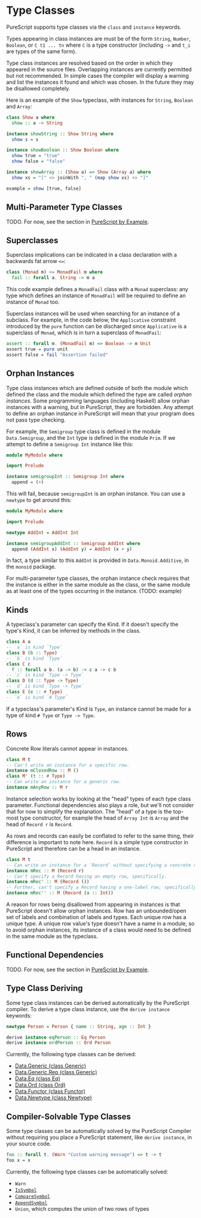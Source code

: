 # Type Classes

PureScript supports type classes via the `class` and `instance` keywords.

Types appearing in class instances are must be of the form `String`, `Number`, `Boolean`, or `C t1 ... tn` where `C` is a type constructor (including `->` and `t_i` are types of the same form).

Type class instances are resolved based on the order in which they appeared in the source files. Overlapping instances are currently permitted but not recommended. In simple cases the compiler will display a warning and list the instances it found and which was chosen. In the future they may be disallowed completely.

Here is an example of the `Show` typeclass, with instances for `String`, `Boolean` and `Array`:

```purescript
class Show a where
  show :: a -> String

instance showString :: Show String where
  show s = s

instance showBoolean :: Show Boolean where
  show true = "true"
  show false = "false"

instance showArray :: (Show a) => Show (Array a) where
  show xs = "[" <> joinWith ", " (map show xs) <> "]"

example = show [true, false]
```

## Multi-Parameter Type Classes

TODO. For now, see the section in [PureScript by Example](https://leanpub.com/purescript/read#leanpub-auto-multi-parameter-type-classes).

## Superclasses

Superclass implications can be indicated in a class declaration with a backwards fat arrow `<=`:

```purescript
class (Monad m) <= MonadFail m where
  fail :: forall a. String -> m a
```

This code example defines a `MonadFail` class with a `Monad` superclass: any type which defines an instance of `MonadFail` will be required to define an instance of `Monad` too.

Superclass instances will be used when searching for an instance of a subclass. For example, in the code below, the `Applicative` constraint introduced by the `pure` function can be discharged since `Applicative` is a superclass of `Monad`, which is in turn a superclass of `MonadFail`:

```purescript
assert :: forall m. (MonadFail m) => Boolean -> m Unit
assert true = pure unit
assert false = fail "Assertion failed"
```

## Orphan Instances

Type class instances which are defined outside of both the module which defined the class and the module which defined the type are called *orphan instances*. Some programming languages (including Haskell) allow orphan instances with a warning, but in PureScript, they are forbidden. Any attempt to define an orphan instance in PureScript will mean that your program does not pass type checking.

For example, the `Semigroup` type class is defined in the module `Data.Semigroup`, and the `Int` type is defined in the module `Prim`. If we attempt to define a `Semigroup Int` instance like this:

```purescript
module MyModule where

import Prelude

instance semigroupInt :: Semigroup Int where
  append = (+)
```

This will fail, because `semigroupInt` is an orphan instance. You can use a `newtype` to get around this:

```purescript
module MyModule where

import Prelude

newtype AddInt = AddInt Int

instance semigroupAddInt :: Semigroup AddInt where
  append (AddInt x) (AddInt y) = AddInt (x + y)
```

In fact, a type similar to this `AddInt` is provided in `Data.Monoid.Additive`, in the `monoid` package.

For multi-parameter type classes, the orphan instance check requires that the instance is either in the same module as the class, or the same module as at least one of the types occurring in the instance. (TODO: example)

## Kinds

A typeclass's parameter can specify the Kind. If it doesn't specify the type's Kind, it can be inferred by methods in the class.

``` purescript
class A a
-- `a` is kind `Type`
class B (b :: Type)
-- `b` is kind `Type`
class C c
  f :: forall a b. (a -> b) -> c a -> c b
-- `c` is kind `Type -> Type`
class D (d :: Type -> Type)
-- `d` is kind `Type -> Type`
class E (e :: # Type)
-- `e` is kind `# Type`
```

If a typeclass's parameter's Kind is `Type`, an instance cannot be made for a type of kind `# Type` or `Type -> Type`.

## Rows

Concrete Row literals cannot appear in instances.

``` purescript
class M t
-- Can't write an instance for a specific row.
instance mClosedRow :: M ()
class M' (t :: # Type)
-- Can write an instance for a generic row.
instance mAnyRow :: M r
```

Instance selection works by looking at the "head" types of each type class parameter. Functional dependencies also plays a role, but we'll not consider that for now to simplify the explanation. The "head" of a type is the top-most type constructor, for example the head of `Array Int` is `Array` and the head of `Record r` is `Record`.

As rows and records can easily be conflated to refer to the same thing, their difference is important to note here. `Record` is a simple type constructor in PureScript and therefore can be a head in an instance.

``` purescript
class M t
-- Can write an instance for a `Record` without specifying a concrete row inside.
instance mRec :: M (Record r)
-- Can't specify a Record having an empty row, specifically.
instance mRec' :: M (Record ())
-- Further, can't specify a Record having a one-label row, specifically.
instance mRec'' :: M (Record (a :: Int))
```

A reason for rows being disallowed from appearing in instances is that PureScript doesn't allow orphan instances. Row has an unbounded/open set of labels and combination of labels and types. Each unique row has a unique type. A unique row value's type doesn't have a name in a module, so to avoid orphan instances, its instance of a class would need to be defined in the same module as the typeclass.

## Functional Dependencies

TODO. For now, see the section in [PureScript by Example](https://leanpub.com/purescript/read#leanpub-auto-functional-dependencies).

## Type Class Deriving

Some type class instances can be derived automatically by the PureScript compiler. To derive a type class instance, use the `derive instance` keywords:

```purescript
newtype Person = Person { name :: String, age :: Int }

derive instance eqPerson :: Eq Person
derive instance ordPerson :: Ord Person
```
Currently, the following type classes can be derived:

- [Data.Generic (class Generic)](https://pursuit.purescript.org/packages/purescript-generics/3.3.0/docs/Data.Generic#t:Generic)
- [Data.Generic.Rep (class Generic)](https://pursuit.purescript.org/packages/purescript-generics-rep/4.1.0/docs/Data.Generic.Rep#t:Generic)
- [Data.Eq (class Eq)](https://pursuit.purescript.org/packages/purescript-prelude/2.4.0/docs/Data.Eq#t:Eq)
- [Data.Ord (class Ord)](https://pursuit.purescript.org/packages/purescript-prelude/2.4.0/docs/Data.Ord#t:Ord)
- [Data.Functor (class Functor)](https://pursuit.purescript.org/packages/purescript-prelude/2.4.0/docs/Data.Functor#t:Functor)
- [Data.Newtype (class Newtype)](https://pursuit.purescript.org/packages/purescript-newtype/1.3.0/docs/Data.Newtype#t:Newtype)

## Compiler-Solvable Type Classes

Some type classes can be automatically solved by the PureScript Compiler without requiring you place a PureScript statement, like `derive instance`, in your source code.

``` purescript
foo :: forall t. (Warn "Custom warning message") => t -> t
foo x = x
```

Currently, the following type classes can be automatically solved:

- `Warn`
- [`IsSymbol`](https://pursuit.purescript.org/packages/purescript-typelevel-prelude/1.0.0/docs/Type.Data.Symbol#t:IsSymbol)
- [`CompareSymbol`](https://pursuit.purescript.org/packages/purescript-typelevel-prelude/1.0.0/docs/Type.Data.Symbol#t:CompareSymbol)
- [`AppendSymbol`](https://pursuit.purescript.org/packages/purescript-typelevel-prelude/1.0.0/docs/Type.Data.Symbol#t:AppendSymbol)
- `Union`, which computes the union of two rows of types
